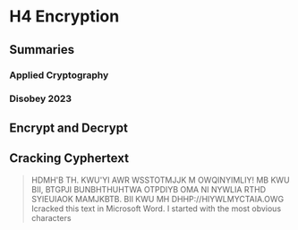 # H4 Encryption


## Summaries


### Applied Cryptography


### Disobey 2023


## Encrypt and Decrypt


## Cracking Cyphertext

>HDMH'B TH. KWU'YI AWR WSSTOTMJJK M OWQINYIMLIY! MB KWU BII, BTGPJI BUNBHTHUHTWA OTPDIYB OMA NI NYWLIA RTHD SYIEUIAOK MAMJKBTB. BII KWU MH DHHP://HIYWLMYCTAIA.OWG
Icracked this text in Microsoft Word. I started with the most obvious characters
